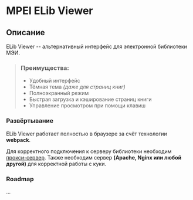# MPEI ELib Viewer

## Описание

ELib Viewer -- альтернативный интерфейс для электронной библиотеки МЭИ.

> ### Преимущества:
> 
> - Удобный интерфейс
> - Тёмная тема _(даже для страниц книг)_
> - Полноэкранный режим
> - Быстрая загрузка и кэширование страниц книги
> - Управление просмотром при помощи клавиш

### Развёртывание

ELib Viewer работает полностью в браузере за счёт технологии **webpack**. 

Для корректного подключения к серверу библиотеки необходим [прокси-сервер](https://github.com/TohichSd/elib-viewer-proxy).
Также необходим сервер **(Apache, Nginx или любой другой)** для корректной работы с куки.

### Roadmap

...